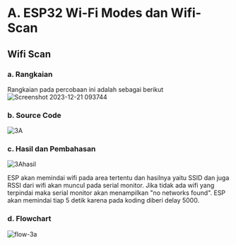 # A. ESP32 Wi-Fi Modes dan Wifi-Scan

## Wifi Scan

### a. Rangkaian
Rangkaian pada percobaan ini adalah sebagai berikut
![Screenshot 2023-12-21 093744](https://github.com/ahnafha/sistembedded/assets/154432108/d124de1f-360c-499c-b343-3f4f886b0c25)


### b. Source Code
![3A](https://github.com/ahnafha/sistembedded/assets/154432108/0f62991f-fc3a-46fc-b976-f40778b7a27e)


### c. Hasil dan Pembahasan

![3Ahasil](https://github.com/ahnafha/sistembedded/assets/154432108/69ddec58-02cd-444e-8d28-bb9cfcc9eeda)

ESP akan memindai wifi pada area tertentu dan hasilnya yaitu SSID dan juga RSSI dari wifi akan muncul pada serial monitor. Jika tidak ada wifi yang terpindai maka serial monitor akan menampilkan "no networks found". ESP akan memindai tiap 5 detik karena pada koding diberi delay 5000.

### d. Flowchart

![flow-3a](https://github.com/farhanhisyam/sistemEmbedded/assets/94108385/6603d3db-2392-4656-9ed4-d553c5f49401)
